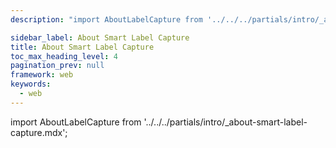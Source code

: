 ```yaml
---
description: "import AboutLabelCapture from '../../../partials/intro/_about-smart-label-capture.mdx';                                                                                                "

sidebar_label: About Smart Label Capture
title: About Smart Label Capture
toc_max_heading_level: 4
pagination_prev: null
framework: web
keywords:
  - web
---
```


import AboutLabelCapture from '../../../partials/intro/_about-smart-label-capture.mdx';

<AboutLabelCapture/>